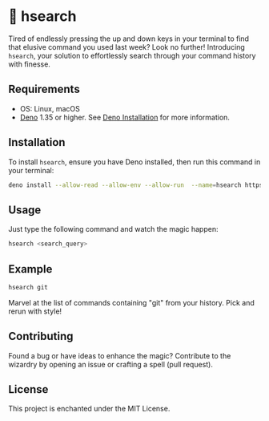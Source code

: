 # 🔎 hsearch

Tired of endlessly pressing the up and down keys in your terminal to find that
elusive command you used last week? Look no further! Introducing `hsearch`, your
solution to effortlessly search through your command history with finesse.

## Requirements
- OS: Linux, macOS
- [Deno](https://deno.land) 1.35 or higher. See
  [Deno Installation](https://deno.land/manual/getting_started/installation) for
  more information.

## Installation

To install `hsearch`, ensure you have Deno installed, then run this command in
your terminal:

```bash
deno install --allow-read --allow-env --allow-run  --name=hsearch https://github.com/fenny-mdg/hsearch
```

## Usage

Just type the following command and watch the magic happen:

```bash
hsearch <search_query>
```

## Example

```bash
hsearch git
```

Marvel at the list of commands containing "git" from your history. Pick and
rerun with style!

## Contributing

Found a bug or have ideas to enhance the magic? Contribute to the wizardry by
opening an issue or crafting a spell (pull request).

## License

This project is enchanted under the MIT License.
